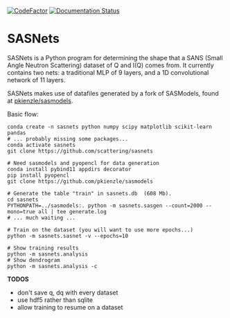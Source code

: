 [![CodeFactor](https://www.codefactor.io/repository/github/scattering/sasnets/badge)](https://www.codefactor.io/repository/github/scattering/sasnets)
[![Documentation Status](https://readthedocs.org/projects/sasnets/badge/?version=latest)](https://sasnets.readthedocs.io/en/latest/?badge=latest)
# SASNets

SASNets is a Python program for determining the shape that a SANS (Small Angle Neutron Scattering) dataset of Q and I(Q) comes from. It currently contains two nets: a traditional MLP of 9 layers, and a 1D convolutional network of 11 layers.

SASNets makes use of datafiles generated by a fork of SASModels, found at [pkienzle/sasmodels](https://github.com/pkienzle/sasmodels).

Basic flow:

    conda create -n sasnets python numpy scipy matplotlib scikit-learn pandas
    # ... probably missing some packages...
    conda activate sasnets
    git clone https://github.com/scattering/sasnets

    # Need sasmodels and pyopencl for data generation
    conda install pybind11 appdirs decorator
    pip install pyopencl
    git clone https://github.com/pkienzle/sasmodels

    # Generate the table "train" in sasnets.db  (608 Mb).
    cd sasnets
    PYTHONPATH=../sasmodels:. python -m sasnets.sasgen --count=2000 --mono=true all | tee generate.log
    # ... much waiting ...

    # Train on the dataset (you will want to use more epochs...)
    python -m sasnets.sasnet -v --epochs=10

    # Show training results
    python -m sasnets.analysis
    # Show dendrogram
    python -m sasnets.analysis -c


**TODOS**

* don't save q, dq with every dataset
* use hdf5 rather than sqlite
* allow training to resume on a dataset

